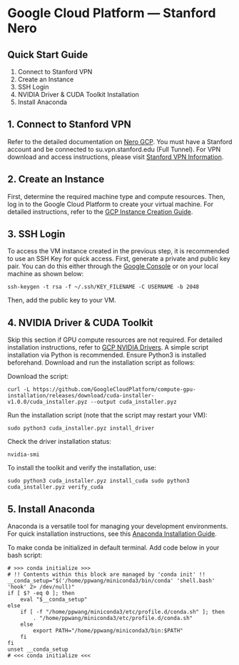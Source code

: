
# Google Cloud Platform — Stanford Nero

## Quick Start Guide

1.  Connect to Stanford VPN
2.  Create an Instance
3.  SSH Login
4.  NVIDIA Driver & CUDA Toolkit Installation
5.  Install Anaconda

## 1. Connect to Stanford VPN

Refer to the detailed documentation on [Nero GCP](https://nero-docs.stanford.edu/). You must have a Stanford account and be connected to su.vpn.stanford.edu (Full Tunnel). For VPN download and access instructions, please visit [Stanford VPN Information](https://uit.stanford.edu/service/vpn).

## 2. Create an Instance

First, determine the required machine type and compute resources. Then, log in to the Google Cloud Platform to create your virtual machine. For detailed instructions, refer to the [GCP Instance Creation Guide](https://cloud.google.com/compute/docs/instances/create-start-instance).

## 3. SSH Login

To access the VM instance created in the previous step, it is recommended to use an SSH Key for quick access. First, generate a private and public key pair. You can do this either through the [Google Console](https://cloud.google.com/compute/docs/connect/add-ssh-keys) or on your local machine as shown below:

`ssh-keygen -t rsa -f ~/.ssh/KEY_FILENAME -C USERNAME -b 2048` 

Then, add the public key to your VM.

## 4. NVIDIA Driver & CUDA Toolkit

Skip this section if GPU compute resources are not required. For detailed installation instructions, refer to [GCP NVIDIA Drivers](https://cloud.google.com/compute/docs/gpus/install-drivers-gpu#install-script). A simple script installation via Python is recommended. Ensure Python3 is installed beforehand. Download and run the installation script as follows:

Download the script:

`curl -L https://github.com/GoogleCloudPlatform/compute-gpu-installation/releases/download/cuda-installer-v1.0.0/cuda_installer.pyz --output cuda_installer.pyz` 

Run the installation script (note that the script may restart your VM):

`sudo python3 cuda_installer.pyz install_driver` 

Check the driver installation status:

`nvidia-smi` 

To install the toolkit and verify the installation, use:

`sudo python3 cuda_installer.pyz install_cuda
sudo python3 cuda_installer.pyz verify_cuda` 

## 5. Install Anaconda

Anaconda is a versatile tool for managing your development environments. For quick installation instructions, see this [Anaconda Installation Guide](https://developers.google.com/earth-engine/guides/python_install-conda).

To make conda be initialized in default terminal. Add code below in your bash script:

    # >>> conda initialize >>>
    # !! Contents within this block are managed by 'conda init' !!
    __conda_setup="$('/home/ppwang/miniconda3/bin/conda' 'shell.bash' 'hook' 2> /dev/null)"
    if [ $? -eq 0 ]; then
        eval "$__conda_setup"
    else
        if [ -f "/home/ppwang/miniconda3/etc/profile.d/conda.sh" ]; then
            . "/home/ppwang/miniconda3/etc/profile.d/conda.sh"
        else
            export PATH="/home/ppwang/miniconda3/bin:$PATH"
        fi
    fi
    unset __conda_setup
    # <<< conda initialize <<< 

